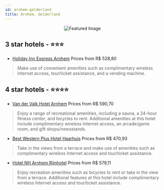 ```yaml
---
id: arnhem-gelderland
title: Arnhem, Gelderland
---
```


<center><img src="https://i.travelapi.com/hotels/5000000/4410000/4407600/4407539/a1996e83_z.jpg" alt="Featured Image" /></center>


##  3 star hotels - ⭐️⭐️⭐️

-    [Holiday Inn Express Arnhem](https://us.hurb.com/hotels/arnhem/holiday-inn-express-arnhem-JNP-JP764797?cmp=18055) Prices from R$ 528,80
   > Make use of convenient amenities such as complimentary wireless Internet access, tour/ticket assistance, and a vending machine.

##  4 star hotels - ⭐️⭐️⭐️⭐️

-    [Van der Valk Hotel Arnhem](https://us.hurb.com/hotels/arnhem/van-der-valk-hotel-arnhem-JNP-JP145882?cmp=18055) Prices from R$ 590,70
   > Enjoy a range of recreational amenities, including a sauna, a 24-hour fitness center, and bicycles to rent. Additional amenities at this hotel include complimentary wireless Internet access, an arcade/game room, and gift shops/newsstands.
-    [Best Western Plus Hotel Haarhuis](https://us.hurb.com/hotels/arnhem/best-western-plus-hotel-haarhuis-JNP-JP152738?cmp=18055) Prices from R$ 470,93
   > Take in the views from a terrace and make use of amenities such as complimentary wireless Internet access and tour/ticket assistance.
-    [Hotel NH Arnhem Rijnhotel](https://us.hurb.com/hotels/arnhem/hotel-nh-arnhem-rijnhotel-JNP-JP058597?cmp=18055) Prices from R$ 579,11
   > Enjoy recreation amenities such as bicycles to rent or take in the view from a terrace. Additional features at this hotel include complimentary wireless Internet access and tour/ticket assistance.

